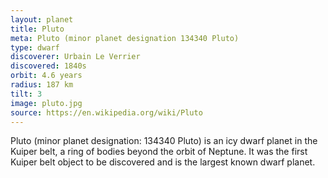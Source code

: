 ```yaml
---
layout: planet
title: Pluto
meta: Pluto (minor planet designation 134340 Pluto)
type: dwarf
discoverer: Urbain Le Verrier
discovered: 1840s
orbit: 4.6 years
radius: 187 km
tilt: 3 
image: pluto.jpg
source: https://en.wikipedia.org/wiki/Pluto
---
```


Pluto (minor planet designation: 134340 Pluto) is an icy dwarf planet in the Kuiper belt, a ring of bodies beyond the orbit of Neptune. It was the first Kuiper belt object to be discovered and is the largest known dwarf planet.